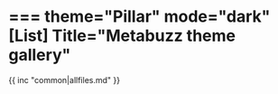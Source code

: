 ===
theme="Pillar"
mode="dark"
[List]
Title="Metabuzz theme gallery"
===

{{ inc "common|allfiles.md" }}


